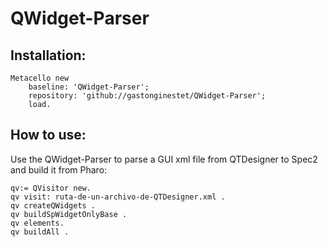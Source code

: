 # QWidget-Parser
## Installation:

``` smalltalk
Metacello new
	baseline: 'QWidget-Parser';
	repository: 'github://gastonginestet/QWidget-Parser';
	load.
```
## How to use:
Use the QWidget-Parser to parse a GUI xml file from QTDesigner to Spec2 and build it from Pharo:
``` 
qv:= QVisitor new.
qv visit: ruta-de-un-archivo-de-QTDesigner.xml .
qv createQWidgets .
qv buildSpWidgetOnlyBase .
qv elements. 
qv buildAll . 
```
